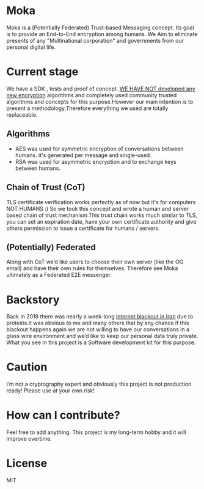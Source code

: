 # Moka
Moka is a (Potentially Federated) Trust-based Messaging concept. Its goal is to provide an End-to-End encryption among humans. We Aim to eliminate presents of any "Multinational corporation" and governments from our personal digital life.
# Current stage
We have a SDK , tests and proof of concept .[WE HAVE NOT developed any new encryption](https://keasigmadelta.com/blog/why-you-shouldnt-write-your-own-encryption-algorithm/) algorithms and completely used community trusted algorithms and concepts for this purpose.However our main intention is to present a methodology,Therefore everything we used are totally replaceable.
## Algorithms
- AES was used for symmetric encryption of conversations between humans. it's generated per message and single-used.
- RSA was used for asymmetric encryption and to exchange keys between humans.
## Chain of Trust (CoT)
TLS certificate verification works perfectly as of now but it's for computers NOT HUMANS :) So we took this concept and wrote a human and server based chain of trust mechanism.This trust chain works much similar to TLS, you can set an expiration date, have your own certificate authority and give others permission to issue a certificate for humans / servers.
## (Potentially) Federated
Along with CoT we’d like users to choose their own server (like the OG email) and have their own rules for themselves. Therefore see Moka ultimately as a Federated E2E messenger.
# Backstory
Back in 2019 there was nearly a week-long [internet blackout in Iran](https://en.wikipedia.org/wiki/2019_Internet_blackout_in_Iran) due to protests.It was obvious to me and many others that by any chance if this blackout happens again we are not willing to have our conversations in a glass wire environment and we’d like to keep our personal data truly private. What you see in this project is a Software development kit for this purpose.
# Caution
I’m not a cryptography expert and obviously this project is not production ready! Please use at your own risk!
# How can I contribute?
Feel free to add anything. This project is my long-term hobby and it will improve overtime.
# License
MIT
